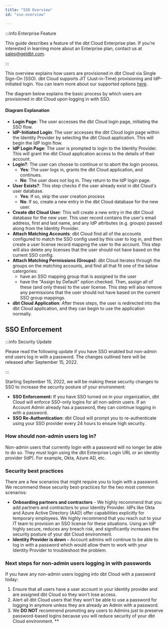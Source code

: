 ```yaml
---
title: "SSO Overview"
id: "sso-overview"

---
```


:::info Enterprise Feature

This guide describes a feature of the dbt Cloud Enterprise plan. 
If you’re interested in learning more about an Enterprise plan, contact us at sales@getdbt.com.

:::

This overview explains how users are provisioned in dbt Cloud via Single Sign-On (SSO). 
dbt Cloud supports JIT (Just-in-Time) provisioning and IdP-initiated login. You can learn more about our supported options [here](/docs/dbt-cloud/dbt-cloud-enterprise).

The diagram below explains the basic process by which users are provisioned in dbt Cloud upon logging in with SSO.

<Lightbox src="/img/sso_overview.png" title="SSO diagram" />

#### Diagram Explanation

- **Login Page**: The user accesses the dbt Cloud login page, initiating the SSO flow.
- **IdP-Initiated Login**: The user accesses the dbt Cloud login page within the Identity Provider by selecting the dbt Cloud application. This will begin the IdP login flow.
- **IdP Login Page**: The user is prompted to login to the Identity Provider. This will grant the dbt Cloud application access to the details of their account.
- **Login?**: The user can choose to continue or to abort the login process.
  - **Yes**: The user logs in, grants the dbt Cloud application, and continues.
  - **No**: The user does not log in. They return to the IdP login page.
- **User Exists?**: This step checks if the user already exist in dbt Cloud's user database.
  - **Yes**: If so, skip the user creation process
  - **No**: If so, create a new entry in the dbt Cloud database for the new user.
- **Create dbt Cloud User**: This will create a new entry in the dbt Cloud database for the new user. This user record contains the user's email address, first and last name, and any IdP attributes (e.g. groups) passed along from the Identity Provider.
- **Attach Matching Accounts**: dbt Cloud find all of the accounts configured to match the SSO config used by this user to log in, and then create a user license record mapping the user to the account. This step will also delete any licenses that the user should not have based on the current SSO config.
- **Attach Matching Permissions (Groups)**: dbt Cloud iterates through the groups on the matching accounts, and find all that fit one of the below catergories:
    - have an SSO mapping group that is assigned to the user
    - have the "Assign by Default" option checked. 
Then, assign all of these (and only these) to the user license. This step will also remove any permissions that the user should not have based on the current SSO group mappings.
- **dbt Cloud Application**: After these steps, the user is redirected into the dbt Cloud application, and they can begin to use the application normally.

## SSO Enforcement 

:::info Security Update

Please read the following update if you have SSO enabled but non-admin end users log in with a password. The changes outlined here will be released after September 15, 2022. 

:::

Starting September 15, 2022, we will be making these security changes to SSO to increase the security posture of your environment:

* **SSO Enforcement:** If you have SSO turned on in your organization, dbt Cloud will enforce SSO-only logins for all non-admin users. If an Account Admin already has a password, they can continue logging in with a password.
* **SSO Re-Authentication:** dbt Cloud will prompt you to re-authenticate using your SSO provider every 24 hours to ensure high security. 

### How should non-admin users log in?
Non-admin users that currently login with a password will no longer be able to do so. They must login using the dbt Enterprise Login URL or an identity provider (IdP). For example, Okta, Azure AD, etc.

### Security best practices

There are a few scenarios that might require you to login with a password. We recommend these security best-practices for the two most common scenarios:
* **Onboarding partners and contractors** - We highly recommend that you add partners and contractors to your Identity Provider. IdPs like Okta and Azure Active Directory (AAD) offer capabilities explicitly for temporary employees. We highly recommend that you reach out to your IT team to provision an SSO license for these situations. Using an IdP highly secure, reduces any breach risk, and significantly increases the security posture of your dbt Cloud environment. 
* **Identity Provider is down -** Account admins will continue to be able to log in with a password which would allow them to work with your Identity Provider to troubleshoot the problem.

### Next steps for non-admin users logging in with passwords
If you have any non-admin users logging into dbt Cloud with a password today:

1. Ensure that all users have a user account in your identity provider and are assigned dbt Cloud so they won’t lose access. 
2. Alert all dbt Cloud users that they won’t be able to use a password for logging in anymore unless they are already an Admin with a password. 
3. We **DO NOT** recommend promoting any users to Admins just to preserve password-based logins because you will reduce security of your dbt Cloud environment.
**
